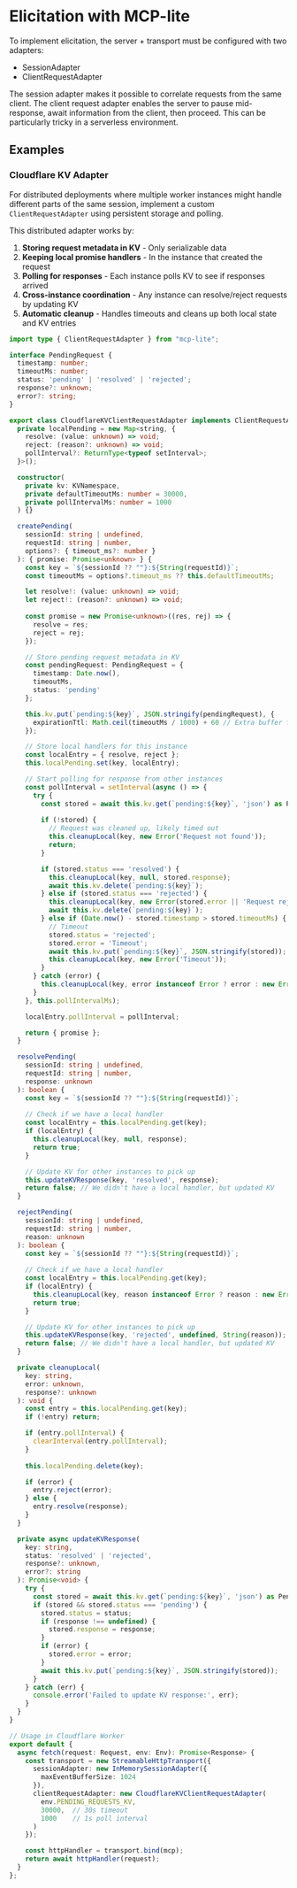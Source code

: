 # Elicitation with MCP-lite

To implement elicitation, the server + transport must be configured with two adapters:

- SessionAdapter
- ClientRequestAdapter

The session adapter makes it possible to correlate requests from the same client. The client request adapter enables the server to pause mid-response, await information from the client, then proceed. This can be particularly tricky in a serverless environment.

## Examples

### Cloudflare KV Adapter

For distributed deployments where multiple worker instances might handle different parts of the same session, implement a custom `ClientRequestAdapter` using persistent storage and polling.

This distributed adapter works by:
1. **Storing request metadata in KV** - Only serializable data
2. **Keeping local promise handlers** - In the instance that created the request
3. **Polling for responses** - Each instance polls KV to see if responses arrived
4. **Cross-instance coordination** - Any instance can resolve/reject requests by updating KV
5. **Automatic cleanup** - Handles timeouts and cleans up both local state and KV entries


```typescript
import type { ClientRequestAdapter } from "mcp-lite";

interface PendingRequest {
  timestamp: number;
  timeoutMs: number;
  status: 'pending' | 'resolved' | 'rejected';
  response?: unknown;
  error?: string;
}

export class CloudflareKVClientRequestAdapter implements ClientRequestAdapter {
  private localPending = new Map<string, { 
    resolve: (value: unknown) => void; 
    reject: (reason?: unknown) => void;
    pollInterval?: ReturnType<typeof setInterval>;
  }>();

  constructor(
    private kv: KVNamespace,
    private defaultTimeoutMs: number = 30000,
    private pollIntervalMs: number = 1000
  ) {}

  createPending(
    sessionId: string | undefined,
    requestId: string | number,
    options?: { timeout_ms?: number }
  ): { promise: Promise<unknown> } {
    const key = `${sessionId ?? ""}:${String(requestId)}`;
    const timeoutMs = options?.timeout_ms ?? this.defaultTimeoutMs;

    let resolve!: (value: unknown) => void;
    let reject!: (reason?: unknown) => void;
    
    const promise = new Promise<unknown>((res, rej) => {
      resolve = res;
      reject = rej;
    });

    // Store pending request metadata in KV
    const pendingRequest: PendingRequest = {
      timestamp: Date.now(),
      timeoutMs,
      status: 'pending'
    };

    this.kv.put(`pending:${key}`, JSON.stringify(pendingRequest), {
      expirationTtl: Math.ceil(timeoutMs / 1000) + 60 // Extra buffer for cleanup
    });

    // Store local handlers for this instance
    const localEntry = { resolve, reject };
    this.localPending.set(key, localEntry);

    // Start polling for response from other instances
    const pollInterval = setInterval(async () => {
      try {
        const stored = await this.kv.get(`pending:${key}`, 'json') as PendingRequest | null;
        
        if (!stored) {
          // Request was cleaned up, likely timed out
          this.cleanupLocal(key, new Error('Request not found'));
          return;
        }

        if (stored.status === 'resolved') {
          this.cleanupLocal(key, null, stored.response);
          await this.kv.delete(`pending:${key}`);
        } else if (stored.status === 'rejected') {
          this.cleanupLocal(key, new Error(stored.error || 'Request rejected'));
          await this.kv.delete(`pending:${key}`);
        } else if (Date.now() - stored.timestamp > stored.timeoutMs) {
          // Timeout
          stored.status = 'rejected';
          stored.error = 'Timeout';
          await this.kv.put(`pending:${key}`, JSON.stringify(stored));
          this.cleanupLocal(key, new Error('Timeout'));
        }
      } catch (error) {
        this.cleanupLocal(key, error instanceof Error ? error : new Error('Polling error'));
      }
    }, this.pollIntervalMs);

    localEntry.pollInterval = pollInterval;

    return { promise };
  }

  resolvePending(
    sessionId: string | undefined,
    requestId: string | number,
    response: unknown
  ): boolean {
    const key = `${sessionId ?? ""}:${String(requestId)}`;
    
    // Check if we have a local handler
    const localEntry = this.localPending.get(key);
    if (localEntry) {
      this.cleanupLocal(key, null, response);
      return true;
    }

    // Update KV for other instances to pick up
    this.updateKVResponse(key, 'resolved', response);
    return false; // We didn't have a local handler, but updated KV
  }

  rejectPending(
    sessionId: string | undefined,
    requestId: string | number,
    reason: unknown
  ): boolean {
    const key = `${sessionId ?? ""}:${String(requestId)}`;
    
    // Check if we have a local handler
    const localEntry = this.localPending.get(key);
    if (localEntry) {
      this.cleanupLocal(key, reason instanceof Error ? reason : new Error(String(reason)));
      return true;
    }

    // Update KV for other instances to pick up
    this.updateKVResponse(key, 'rejected', undefined, String(reason));
    return false; // We didn't have a local handler, but updated KV
  }

  private cleanupLocal(
    key: string, 
    error: unknown, 
    response?: unknown
  ): void {
    const entry = this.localPending.get(key);
    if (!entry) return;

    if (entry.pollInterval) {
      clearInterval(entry.pollInterval);
    }
    
    this.localPending.delete(key);

    if (error) {
      entry.reject(error);
    } else {
      entry.resolve(response);
    }
  }

  private async updateKVResponse(
    key: string,
    status: 'resolved' | 'rejected',
    response?: unknown,
    error?: string
  ): Promise<void> {
    try {
      const stored = await this.kv.get(`pending:${key}`, 'json') as PendingRequest | null;
      if (stored && stored.status === 'pending') {
        stored.status = status;
        if (response !== undefined) {
          stored.response = response;
        }
        if (error) {
          stored.error = error;
        }
        await this.kv.put(`pending:${key}`, JSON.stringify(stored));
      }
    } catch (err) {
      console.error('Failed to update KV response:', err);
    }
  }
}

// Usage in Cloudflare Worker
export default {
  async fetch(request: Request, env: Env): Promise<Response> {
    const transport = new StreamableHttpTransport({
      sessionAdapter: new InMemorySessionAdapter({
        maxEventBufferSize: 1024
      }),
      clientRequestAdapter: new CloudflareKVClientRequestAdapter(
        env.PENDING_REQUESTS_KV,
        30000,  // 30s timeout
        1000    // 1s poll interval
      )
    });

    const httpHandler = transport.bind(mcp);
    return await httpHandler(request);
  }
};
```

